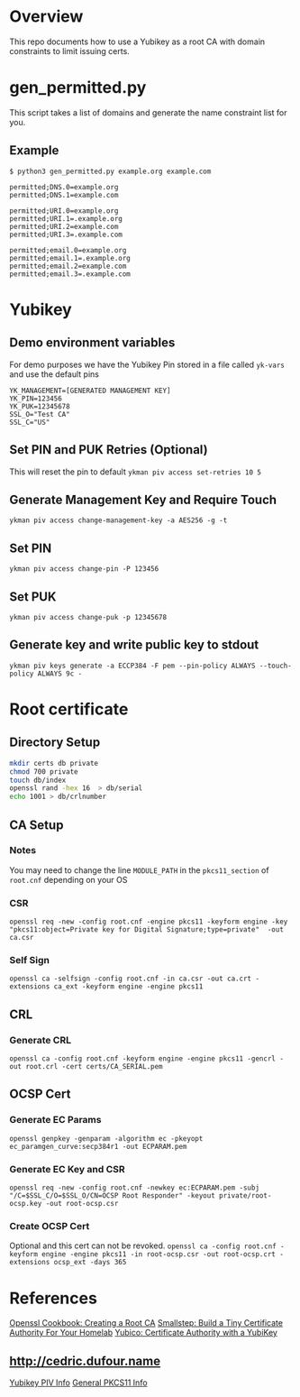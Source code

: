 # Overview
This repo documents how to use a Yubikey as a root CA with domain constraints to limit issuing certs.

# gen\_permitted.py
This script takes a list of domains and generate the name constraint list for you.
## Example
`$ python3 gen_permitted.py example.org example.com`

```
permitted;DNS.0=example.org
permitted;DNS.1=example.com

permitted;URI.0=example.org
permitted;URI.1=.example.org
permitted;URI.2=example.com
permitted;URI.3=.example.com

permitted;email.0=example.org
permitted;email.1=.example.org
permitted;email.2=example.com
permitted;email.3=.example.com
```

# Yubikey
## Demo environment variables
For demo purposes we have the Yubikey Pin stored in a file called `yk-vars` and use the default pins
```
YK_MANAGEMENT=[GENERATED MANAGEMENT KEY]
YK_PIN=123456
YK_PUK=12345678
SSL_O="Test CA"
SSL_C="US"
```
## Set PIN and PUK Retries (Optional)
This will reset the pin to default
`ykman piv access set-retries 10 5`

## Generate Management Key and Require Touch
`ykman piv access change-management-key -a AES256 -g -t`

## Set PIN
`ykman piv access change-pin -P 123456`

## Set PUK
`ykman piv access change-puk -p 12345678`

## Generate key and write public key to stdout
`ykman piv keys generate -a ECCP384 -F pem --pin-policy ALWAYS --touch-policy ALWAYS 9c -`

# Root certificate
## Directory Setup
```sh
mkdir certs db private
chmod 700 private
touch db/index
openssl rand -hex 16  > db/serial
echo 1001 > db/crlnumber
```

## CA Setup
### Notes
You may need to change the line `MODULE_PATH` in the `pkcs11_section` of `root.cnf` depending on your OS

### CSR
`openssl req -new -config root.cnf -engine pkcs11 -keyform engine -key "pkcs11:object=Private key for Digital Signature;type=private"  -out ca.csr`

### Self Sign
`openssl ca -selfsign -config root.cnf -in ca.csr -out ca.crt -extensions ca_ext -keyform engine -engine pkcs11`

## CRL
### Generate CRL
`openssl ca -config root.cnf -keyform engine -engine pkcs11 -gencrl -out root.crl -cert certs/CA_SERIAL.pem`

## OCSP Cert
### Generate EC Params
`openssl genpkey -genparam -algorithm ec -pkeyopt ec_paramgen_curve:secp384r1 -out ECPARAM.pem`

### Generate EC Key and CSR
`openssl req -new -config root.cnf -newkey ec:ECPARAM.pem -subj "/C=$SSL_C/O=$SSL_O/CN=OCSP Root Responder" -keyout private/root-ocsp.key -out root-ocsp.csr`

### Create OCSP Cert
Optional and this cert can not be revoked.
`openssl ca -config root.cnf -keyform engine -engine pkcs11 -in root-ocsp.csr -out root-ocsp.crt -extensions ocsp_ext -days 365`

# References
[Openssl Cookbook: Creating a Root CA](https://www.feistyduck.com/library/openssl-cookbook/online/openssl-command-line/private-ca-creating-root.html)
[Smallstep: Build a Tiny Certificate Authority For Your Homelab](https://smallstep.com/blog/build-a-tiny-ca-with-raspberry-pi-yubikey/)
[Yubico: Certificate Authority with a YubiKey](https://developers.yubico.com/PIV/Guides/Certificate_authority.html)
## http://cedric.dufour.name
[Yubikey PIV Info](http://cedric.dufour.name/blah/IT/YubiKeyHowto.html)
[General PKCS11 Info](http://cedric.dufour.name/blah/IT/SmartCardsHowto.html)
